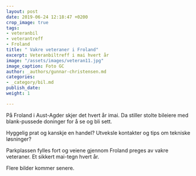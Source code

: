 ```yaml
---
layout: post
date: 2019-06-24 12:18:47 +0200
crop_image: true
tags:
- veteranbil
- veterantreff
- Froland
title: " Vakre veteraner i Froland"
excerpt: Veteranbiltreff i mai hvert år
image: "/assets/images/veteran11.jpg"
image_caption: Foto GC
author: _authors/gunnar-christensen.md
categories:
- _category/bil.md
publish_date: 
weight: 1

---
```

På Froland i Aust-Agder skjer det hvert år imai. Da stiller stolte bileiere med blank-pussede doninger for å se og bli sett.

Hyggelig prat og kanskje en handel? Utveksle kontakter og tips om tekniske løsninger?

Parkplassen fylles fort og veiene gjennom Froland preges av vakre veteraner. Et sikkert mai-tegn hvert år.

Flere bilder kommer senere.